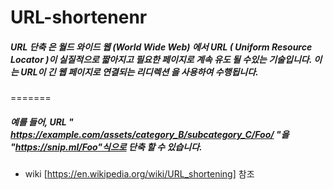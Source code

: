 # URL-shortenenr

##### URL 단축 은 월드 와이드 웹 (World Wide Web) 에서 URL ( Uniform Resource Locator )이 실질적으로 짧아지고 필요한 페이지로 계속 유도 될 수있는 기술입니다. 이는 URL이 긴 웹 페이지로 연결되는 리디렉션 을 사용하여 수행됩니다. 
=======

##### 예를 들어, URL " https://example.com/assets/category_B/subcategory_C/Foo/ "을 "https://snip.ml/Foo"식으로 단축 할 수 있습니다.

* wiki [https://en.wikipedia.org/wiki/URL_shortening] 참조 
